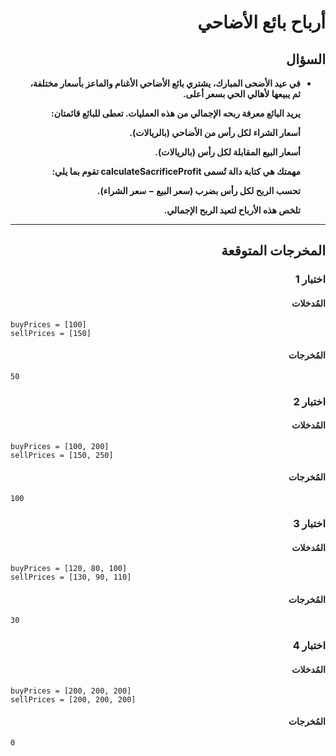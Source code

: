 # <div dir="rtl">أرباح بائع الأضاحي</div>

## <div dir="rtl">السؤال</div>

<ul dir="rtl">
<li>
<b>
في عيد الأضحى المبارك، يشتري بائع الأضاحي الأغنام والماعز بأسعار مختلفة، ثم يبيعها لأهالي الحي بسعر أعلى.

يريد البائع معرفة ربحه الإجمالي من هذه العمليات.
تعطى للبائع قائمتان:

أسعار الشراء لكل رأس من الأضاحي (بالريالات).

أسعار البيع المقابلة لكل رأس (بالريالات).

مهمتك هي كتابة دالة تُسمى calculateSacrificeProfit تقوم بما يلي:

تحسب الربح لكل رأس بضرب (سعر البيع − سعر الشراء).

تلخص هذه الأرباح لتعيد الربح الإجمالي.

</b>
</li>
</ul>

---

## <div dir="rtl">المخرجات المتوقعة</div>

### <div dir="rtl">اختبار 1</div>

#### <div dir="rtl">المُدخلات</div>

```text
buyPrices = [100]
sellPrices = [150]
```

#### <div dir="rtl">المُخرجات</div>

```text
50
```

### <div dir="rtl">اختبار 2</div>

#### <div dir="rtl">المُدخلات</div>

```text
buyPrices = [100, 200]
sellPrices = [150, 250]
```

#### <div dir="rtl">المُخرجات</div>

```text
100
```

### <div dir="rtl">اختبار 3</div>

#### <div dir="rtl">المُدخلات</div>

```text
buyPrices = [120, 80, 100]
sellPrices = [130, 90, 110]
```

#### <div dir="rtl">المُخرجات</div>

```text
30
```

### <div dir="rtl">اختبار 4</div>

#### <div dir="rtl">المُدخلات</div>

```text
buyPrices = [200, 200, 200]
sellPrices = [200, 200, 200]
```

#### <div dir="rtl">المُخرجات</div>

```text
0
```